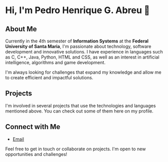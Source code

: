 # Hi, I'm Pedro Henrique G. Abreu 👋

## About Me
Currently in the 4th semester of **Information Systems** at the **Federal University of Santa Maria**, I'm passionate about technology, software development and innovative solutions. I have experience in languages ​​such as C, C++, Java, Python, HTML and CSS, as well as an interest in artificial intelligence, algorithms and game development.

I'm always looking for challenges that expand my knowledge and allow me to create efficient and impactful solutions.

## Projects
I'm involved in several projects that use the technologies and languages ​​mentioned above. You can check out some of them here on my profile.

## Connect with Me
- [Email](mailto:pedroabreuiv@gmail.com)

Feel free to get in touch or collaborate on projects. I'm open to new opportunities and challenges!
